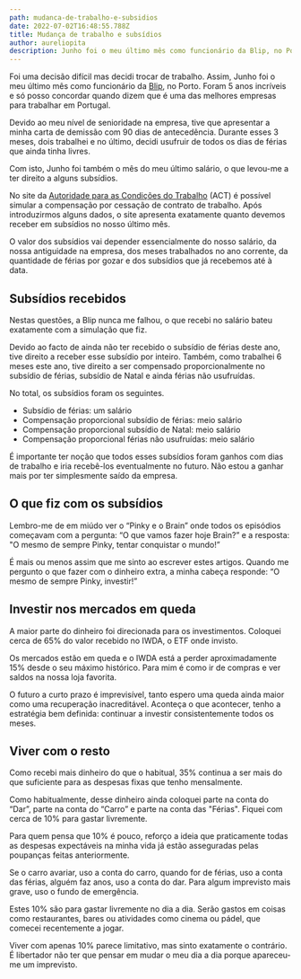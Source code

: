 ```yaml
---
path: mudanca-de-trabalho-e-subsidios
date: 2022-07-02T16:48:55.788Z
title: Mudança de trabalho e subsídios
author: aureliopita
description: Junho foi o meu último mês como funcionário da Blip, no Porto.
---
```

Foi uma decisão difícil mas decidi trocar de trabalho. Assim, Junho foi o meu último mês como funcionário da [Blip](https://blip.pt/), no Porto. Foram 5 anos incríveis e só posso concordar quando dizem que é uma das melhores empresas para trabalhar em Portugal.

Devido ao meu nível de senioridade na empresa, tive que apresentar a minha carta de demissão com 90 dias de antecedência. Durante esses 3 meses, dois trabalhei e no último, decidi usufruir de todos os dias de férias que ainda tinha livres.

Com isto, Junho foi também o mês do meu último salário, o que levou-me a ter direito a alguns subsídios.

No site da [Autoridade para as Condições do Trabalho](https://www.act.gov.pt/(pt-pt)/centroinformacao/simulador/paginas/default.aspx) (ACT) é possível simular a compensação por cessação de contrato de trabalho. Após introduzirmos alguns dados, o site apresenta exatamente quanto devemos receber em subsídios no nosso último mês.

O valor dos subsídios vai depender essencialmente do nosso salário, da nossa antiguidade na empresa, dos meses trabalhados no ano corrente, da quantidade de férias por gozar e dos subsídios que já recebemos até à data.

## Subsídios recebidos

Nestas questões, a Blip nunca me falhou, o que recebi no salário bateu exatamente com a simulação que fiz.

Devido ao facto de ainda não ter recebido o subsídio de férias deste ano, tive direito a receber esse subsídio por inteiro. Também, como trabalhei 6 meses este ano, tive direito a ser compensado proporcionalmente no subsídio de férias, subsídio de Natal e ainda férias não usufruídas.

No total, os subsídios foram os seguintes.

* Subsídio de férias: um salário
* Compensação proporcional subsídio de férias: meio salário
* Compensação proporcional subsídio de Natal: meio salário
* Compensação proporcional férias não usufruídas: meio salário

É importante ter noção que todos esses subsídios foram ganhos com dias de trabalho e iria recebê-los eventualmente no futuro. Não estou a ganhar mais por ter simplesmente saído da empresa.

## O que fiz com os subsídios

Lembro-me de em miúdo ver o “Pinky e o Brain” onde todos os episódios começavam com a pergunta: “O que vamos fazer hoje Brain?” e a resposta: "O mesmo de sempre Pinky, tentar conquistar o mundo!”

É mais ou menos assim que me sinto ao escrever estes artigos. Quando me pergunto o que fazer com o dinheiro extra, a minha cabeça responde: “O mesmo de sempre Pinky, investir!”

## Investir nos mercados em queda

A maior parte do dinheiro foi direcionada para os investimentos. Coloquei cerca de 65% do valor recebido no IWDA, o ETF onde invisto.

Os mercados estão em queda e o IWDA está a perder aproximadamente 15% desde o seu máximo histórico. Para mim é como ir de compras e ver saldos na nossa loja favorita.

O futuro a curto prazo é imprevisível, tanto espero uma queda ainda maior como uma recuperação inacreditável. Aconteça o que acontecer, tenho a estratégia bem definida: continuar a investir consistentemente todos os meses.

## Viver com o resto

Como recebi mais dinheiro do que o habitual, 35% continua a ser mais do que suficiente para as despesas fixas que tenho mensalmente.

Como habitualmente, desse dinheiro ainda coloquei parte na conta do “Dar”, parte na conta do “Carro” e parte na conta das "Férias". Fiquei com cerca de 10% para gastar livremente.

Para quem pensa que 10% é pouco, reforço a ideia que praticamente todas as despesas expectáveis na minha vida já estão asseguradas pelas poupanças feitas anteriormente.

Se o carro avariar, uso a conta do carro, quando for de férias, uso a conta das férias, alguém faz anos, uso a conta do dar. Para algum imprevisto mais grave, uso o fundo de emergência.

Estes 10% são para gastar livremente no dia a dia. Serão gastos em coisas como restaurantes, bares ou atividades como cinema ou pádel, que comecei recentemente a jogar.

Viver com apenas 10% parece limitativo, mas sinto exatamente o contrário. É libertador não ter que pensar em mudar o meu dia a dia porque apareceu-me um imprevisto.